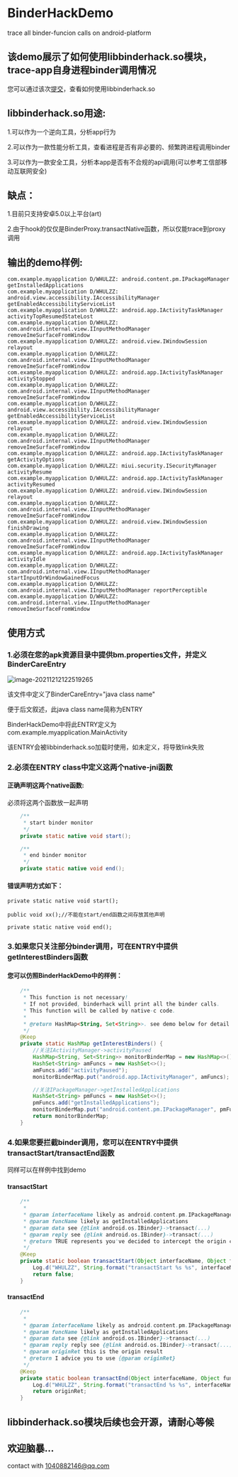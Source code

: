 # BinderHackDemo
trace all binder-funcion calls on android-platform

## 该demo展示了如何使用libbinderhack.so模块，trace-app自身进程binder调用情况

您可以通过该次[提交](https://github.com/whulzz1993/BinderHackDemo/commit/6f4342262de47771340d9e4f959ecd10bf7a2f10)，查看如何使用libbinderhack.so

## libbinderhack.so用途:

1.可以作为一个逆向工具，分析app行为

2.可以作为一款性能分析工具，查看进程是否有非必要的、频繁跨进程调用binder

3.可以作为一款安全工具，分析本app是否有不合规的api调用(可以参考工信部移动互联网安全)

## 缺点：

1.目前只支持安卓5.0以上平台(art)

2.由于hook的仅仅是BinderProxy.transactNative函数，所以仅能trace到proxy调用

###

## 输出的demo样例:

```
com.example.myapplication D/WHULZZ: android.content.pm.IPackageManager getInstalledApplications
com.example.myapplication D/WHULZZ: android.view.accessibility.IAccessibilityManager getEnabledAccessibilityServiceList
com.example.myapplication D/WHULZZ: android.app.IActivityTaskManager activityTopResumedStateLost
com.example.myapplication D/WHULZZ: com.android.internal.view.IInputMethodManager removeImeSurfaceFromWindow
com.example.myapplication D/WHULZZ: android.view.IWindowSession relayout
com.example.myapplication D/WHULZZ: com.android.internal.view.IInputMethodManager removeImeSurfaceFromWindow
com.example.myapplication D/WHULZZ: android.app.IActivityTaskManager activityStopped
com.example.myapplication D/WHULZZ: com.android.internal.view.IInputMethodManager removeImeSurfaceFromWindow
com.example.myapplication D/WHULZZ: android.view.accessibility.IAccessibilityManager getEnabledAccessibilityServiceList
com.example.myapplication D/WHULZZ: android.view.IWindowSession relayout
com.example.myapplication D/WHULZZ: com.android.internal.view.IInputMethodManager removeImeSurfaceFromWindow
com.example.myapplication D/WHULZZ: android.app.IActivityTaskManager getActivityOptions
com.example.myapplication D/WHULZZ: miui.security.ISecurityManager activityResume
com.example.myapplication D/WHULZZ: android.app.IActivityTaskManager activityResumed
com.example.myapplication D/WHULZZ: android.view.IWindowSession relayout
com.example.myapplication D/WHULZZ: com.android.internal.view.IInputMethodManager removeImeSurfaceFromWindow
com.example.myapplication D/WHULZZ: android.view.IWindowSession finishDrawing
com.example.myapplication D/WHULZZ: com.android.internal.view.IInputMethodManager removeImeSurfaceFromWindow
com.example.myapplication D/WHULZZ: android.app.IActivityTaskManager activityIdle
com.example.myapplication D/WHULZZ: com.android.internal.view.IInputMethodManager startInputOrWindowGainedFocus
com.example.myapplication D/WHULZZ: com.android.internal.view.IInputMethodManager reportPerceptible
com.example.myapplication D/WHULZZ: com.android.internal.view.IInputMethodManager removeImeSurfaceFromWindow
```



## 使用方式

### 1.必须在您的apk资源目录中提供bm.properties文件，并定义BinderCareEntry

![image-20211212122519265](C:\Users\dell\AppData\Roaming\Typora\typora-user-images\image-20211212122519265.png)



该文件中定义了BinderCareEntry="java class name"

便于后文叙述，此java class name简称为ENTRY

BinderHackDemo中将此ENTRY定义为com.example.myapplication.MainActivity

该ENTRY会被libbinderhack.so加载时使用，如未定义，将导致link失败

### 2.必须在ENTRY class中定义这两个native-jni函数

#### 正确声明这两个native函数:

必须将这两个函数放一起声明

```java
    /**
     * start binder monitor
     */
    private static native void start();

    /**
     * end binder monitor
     */
    private static native void end();
```



#### 错误声明方式如下：

```
private static native void start();

public void xx();//不能在start/end函数之间存放其他声明

private static native void end();
```



### 3.如果您只关注部分binder调用，可在ENTRY中提供getInterestBinders函数

#### 您可以仿照BinderHackDemo中的样例：

```java
    /**
     * This function is not necessary!
     * If not provided, binderhack will print all the binder calls.
     * This function will be called by native-c code.
     *
     * @return HashMap<String, Set<String>>. see demo below for detail
     */
    @Keep
    private static HashMap getInterestBinders() {
        //关注IActivityManager->activityPaused
        HashMap<String, Set<String>> monitorBinderMap = new HashMap<>();
        HashSet<String> amFuncs = new HashSet<>();
        amFuncs.add("activityPaused");
        monitorBinderMap.put("android.app.IActivityManager", amFuncs);

        //关注IPackageManager->getInstalledApplications
        HashSet<String> pmFuncs = new HashSet<>();
        pmFuncs.add("getInstalledApplications");
        monitorBinderMap.put("android.content.pm.IPackageManager", pmFuncs);
        return monitorBinderMap;
    }
```



### 4.如果您要拦截binder调用，您可以在ENTRY中提供transactStart/transactEnd函数

同样可以在样例中找到demo

#### transactStart

```java
    /**
     *
     * @param interfaceName likely as android.content.pm.IPackageManager
     * @param funcName likely as getInstalledApplications
     * @param data see {@link android.os.IBinder}->transact(...)
     * @param reply see {@link android.os.IBinder}->transact(...)
     * @return TRUE represents you've decided to intercept the origin call.
     */
    @Keep
    private static boolean transactStart(Object interfaceName, Object funcName, Parcel data, Parcel reply) {
        Log.d("WHULZZ", String.format("transactStart %s %s", interfaceName, funcName));
        return false;
    }
```

#### transactEnd

```java
    /**
     *
     * @param interfaceName likely as android.content.pm.IPackageManager
     * @param funcName likely as getInstalledApplications
     * @param data see {@link android.os.IBinder}->transact(...)
     * @param reply reply see {@link android.os.IBinder}->transact(...)
     * @param originRet this is the origin result
     * @return I advice you to use {@param originRet}
     */
    @Keep
    private static boolean transactEnd(Object interfaceName, Object funcName, Parcel data, Parcel reply, boolean originRet) {
        Log.d("WHULZZ", String.format("transactEnd %s %s", interfaceName, funcName));
        return originRet;
    }
```





## libbinderhack.so模块后续也会开源，请耐心等候



## 欢迎脑暴...

contact with 1040882146@qq.com


